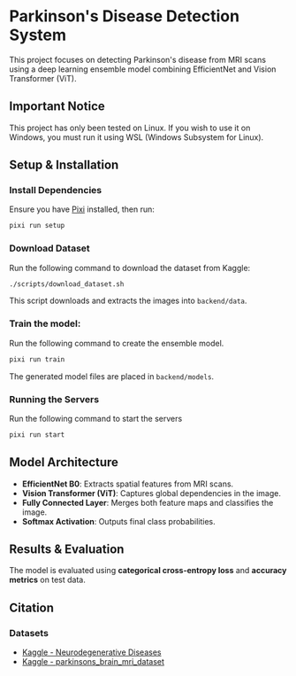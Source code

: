# Parkinson's Disease Detection System

This project focuses on detecting Parkinson's disease from MRI scans using a deep learning ensemble model combining EfficientNet and Vision Transformer (ViT).

## Important Notice

This project has only been tested on Linux. If you wish to use it on Windows, you must run it using WSL (Windows Subsystem for Linux).

## Setup & Installation

### Install Dependencies

Ensure you have [Pixi](https://pixi.sh/) installed, then run:

```bash
pixi run setup
```

### Download Dataset

Run the following command to download the dataset from Kaggle:

```bash
./scripts/download_dataset.sh
```
This script downloads and extracts the images into `backend/data`.

### Train the model:

Run the following command to create the ensemble model.
   
```bash
pixi run train 
```

The generated model files are placed in `backend/models`.

### Running the Servers

Run the following command to start the servers
```bash
pixi run start
```

## Model Architecture

- **EfficientNet B0**: Extracts spatial features from MRI scans.
- **Vision Transformer (ViT)**: Captures global dependencies in the image.
- **Fully Connected Layer**: Merges both feature maps and classifies the image.
- **Softmax Activation**: Outputs final class probabilities.

## Results & Evaluation

The model is evaluated using **categorical cross-entropy loss** and **accuracy metrics** on test data.

## Citation

### Datasets
- [Kaggle - Neurodegenerative Diseases](https://www.kaggle.com/datasets/toshall/neurodegenerative-diseases)
- [Kaggle - parkinsons_brain_mri_dataset](https://www.kaggle.com/datasets/irfansheriff/parkinsons-brain-mri-dataset/data)